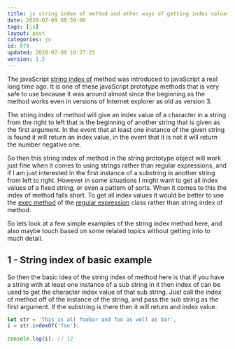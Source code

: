 ```yaml
---
title: js string index of method and other ways of getting index values in strings
date: 2020-07-09 08:59:00
tags: [js]
layout: post
categories: js
id: 679
updated: 2020-07-09 10:27:25
version: 1.2
---
```


The javaScript [string index of](https://developer.mozilla.org/en-US/docs/Web/JavaScript/Reference/Global_Objects/Array/indexOf) method was introduced to javaScript a real long time ago. It is one of these javaScript prototype methods that is very safe to use because it was around almost since the beginning as the method works even in versions of Internet explorer as old as version 3.

The string index of method will give an index value of a character in a string from the right to left that is the beginning of another string that is given as the first argument. In the event that at least one instance of the given string is found it will return an index value, in the event that it is not it will return the number negative one.

So then this string index of method in the string prototype object will work just fine when it comes to using strings rather than regular expressions, and if I am just interested in the first instance of a substring in another string from left to right. However in some situations I might want to get all index values of a fixed string, or even a pattern of sorts. When it comes to this the index of method falls short. To get all index values it would be better to use the [exec method](/2020/07/08/js-regex-exec/) of the [regular expression](/2019/03/20/js-regex/) class rather than string index of method.

So lets look at a few simple examples of the string index method here, and also maybe touch based on some related topics without getting into to much detail.

<!-- more -->

## 1 - String index of basic example

So then the basic idea of the string index of method here is that if you have a string with at least one instance of a sub string in it then index of can be used to get the character index value of that sub string. Just call the index of method off of the instance of the string, and pass the sub string as the first argument. If the substring is there then it will return and index value.

```js
let str = 'This is all foobar and foo as well as bar',
i = str.indexOf('foo');
 
console.log(i); // 12
```
